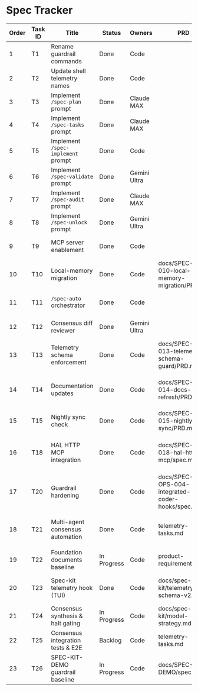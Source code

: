 # Spec Tracker

| Order | Task ID | Title | Status | Owners | PRD | Branch | PR | Last Validation | Evidence | Notes |
| --- | --- | --- | --- | --- | --- | --- | --- | --- | --- | --- |
| 1 | T1 | Rename guardrail commands | Done | Code |  |  |  |  |  | Completed during initial rollout |
| 2 | T2 | Update shell telemetry names | Done | Code |  |  |  | 2025-09-26 | docs/SPEC-OPS-004-integrated-coder-hooks/evidence/commands/20250926-024834Z-code-mcp-list.json | Renamed guardrail command to `/spec-ops-audit`, updated telemetry prefix + tests |
| 3 | T3 | Implement `/spec-plan` prompt | Done | Claude MAX |  |  |  |  |  |  |
| 4 | T4 | Implement `/spec-tasks` prompt | Done | Claude MAX |  |  |  |  |  |  |
| 5 | T5 | Implement `/spec-implement` prompt | Done | Code |  |  |  |  |  |  |
| 6 | T6 | Implement `/spec-validate` prompt | Done | Gemini Ultra |  |  |  |  |  |  |
| 7 | T7 | Implement `/spec-audit` prompt | Done | Claude MAX |  |  |  |  |  |  |
| 8 | T8 | Implement `/spec-unlock` prompt | Done | Gemini Ultra |  |  |  |  |  |  |
| 9 | T9 | MCP server enablement | Done | Code |  |  |  | 2025-09-26 | docs/SPEC-OPS-004-integrated-coder-hooks/evidence/commands/20250926-231931Z-code-mcp-list.json | Added default MCP configs (repo_search/doc_index/shell_lite/git_status/uniprof/hal) and CLI documentation. |
| 10 | T10 | Local-memory migration | Done | Code | docs/SPEC-KIT-010-local-memory-migration/PRD.md | feat/spec-auto-telemetry |  | 2025-09-28 | docs/SPEC-OPS-004-integrated-coder-hooks/evidence/commands/SPEC-KIT-010/migration_apply_20250928T1800Z.json | Dry-run/apply evidence captured; runbook committed; `cargo test -p codex-tui spec_auto` |
| 11 | T11 | `/spec-auto` orchestrator | Done | Code |  | feat/spec-auto-telemetry |  | 2025-09-26 | docs/SPEC-OPS-004-integrated-coder-hooks/evidence/commands/20250926-025004Z-codex-mcp-client-git-status.json | Wired MCP evidence lookup; `cargo test -p codex-tui spec_auto` |
| 12 | T12 | Consensus diff reviewer | Done | Gemini Ultra |  |  |  | 2025-09-27 | docs/SPEC-OPS-004-integrated-coder-hooks/evidence/consensus | `/spec-auto` halts on degraded verdicts; prompts emit model metadata; integration tests cover happy/degraded consensus. |
| 13 | T13 | Telemetry schema enforcement | Done | Code | docs/SPEC-KIT-013-telemetry-schema-guard/PRD.md | feat/spec-auto-telemetry |  | 2025-09-27 | docs/SPEC-OPS-004-integrated-coder-hooks/evidence/commands/SPEC-KIT-013/spec-plan_2025-09-27T18:35:18Z-748128599.json | Schema validators + unit tests landed; `cargo test -p codex-tui spec_auto` |
| 14 | T14 | Documentation updates | Done | Code | docs/SPEC-KIT-014-docs-refresh/PRD.md | feat/spec-auto-telemetry |  | 2025-09-29 | docs/SPEC-KIT-014-docs-refresh/spec.md | 2025-09-29: Slash-commands/AGENTS/getting-started/RESTART refreshed with telemetry + HAL workflow; `scripts/doc-structure-validate.sh --mode=templates`, `python3 scripts/spec-kit/lint_tasks.py` |
| 15 | T15 | Nightly sync check | Done | Code | docs/SPEC-KIT-015-nightly-sync/PRD.md | feat/spec-auto-telemetry |  | 2025-09-27 | docs/SPEC-OPS-004-integrated-coder-hooks/evidence/commands/SPEC-KIT-015/nightly_sync_detect_20250927T215031Z.log | Drift detector script implemented; sample run captures missing-memory report |
| 16 | T18 | HAL HTTP MCP integration | Done | Code | docs/SPEC-KIT-018-hal-http-mcp/spec.md | feat/spec-auto-telemetry |  | 2025-09-29 | docs/SPEC-OPS-004-integrated-coder-hooks/evidence/commands/SPEC-KIT-018/spec-validate_2025-09-29T16:34:21Z-229132461.json | 2025-09-29: HAL MCP config/profile + docs shipped; guardrail telemetry references degraded (`spec-validate_2025-09-29T16:25:38Z-2828521850.json`) and healthy (`spec-validate_2025-09-29T16:34:21Z-229132461.json`) runs |
| 17 | T20 | Guardrail hardening | Done | Code | docs/SPEC-OPS-004-integrated-coder-hooks/spec.md | feat/spec-auto-telemetry |  | 2025-09-29 | docs/SPEC-OPS-004-integrated-coder-hooks/evidence/commands/SPEC-KIT-018/spec-plan_2025-09-29T16:23:24Z-2625014190.json | 2025-09-29: Baseline/HAL enforcement live; coordination logged in notes/guardrail-hardening.md; CI opt-in deferred |
| 18 | T21 | Multi-agent consensus automation | Done | Code | telemetry-tasks.md | feat/spec-auto-telemetry |  | 2025-10-05 | docs/SPEC-OPS-004-integrated-coder-hooks/evidence/consensus/SPEC-KIT-DEMO/spec-plan_2025-10-05T04:31:14Z_telemetry.jsonl | Telemetry v2 emitted for consensus (cost/tokens/latency) using CODEX stub; `python3 -m unittest scripts.spec_ops_004.tests.test_telemetry_utils` passes. |
| 19 | T22 | Foundation documents baseline | In Progress | Code | product-requirements.md | feat/spec-auto-telemetry |  | 2025-10-02 | product-requirements.md | Draft product-requirements.md & PLANNING.md added 2025-10-02; needs peer review + prompt linkage |
| 20 | T23 | Spec-kit telemetry hook (TUI) | Done | Code | docs/spec-kit/telemetry-schema-v2.md | feat/spec-auto-telemetry |  | 2025-10-04 | docs/SPEC-OPS-004-integrated-coder-hooks/evidence/consensus | 2025-10-04: ChatWidget persists per-agent JSON, telemetry.jsonl, and synthesis.json when SPEC_KIT_TELEMETRY_ENABLED=1 (see SPEC-KIT-DEMO captures). |
| 21 | T24 | Consensus synthesis & halt gating | In Progress | Code | docs/spec-kit/model-strategy.md | feat/spec-auto-telemetry |  | 2025-10-04 |  | ChatWidget now ingests synthesis artifacts and pauses /spec-auto on degraded/conflict consensus; awaiting full TUI validation. |
| 22 | T25 | Consensus integration tests & E2E | Backlog | Code | telemetry-tasks.md | feat/spec-auto-telemetry |  |  | docs/spec-kit/telemetry-schema-v2.md | Add TUI integration tests for consensus (happy/conflict/missing) + run end-to-end SPEC validation |
| 23 | T26 | SPEC-KIT-DEMO guardrail baseline | In Progress | Code | docs/SPEC-KIT-DEMO/spec.md | feat/spec-auto-telemetry |  | 2025-10-04 | docs/SPEC-OPS-004-integrated-coder-hooks/evidence/consensus/SPEC-KIT-DEMO/spec-plan_2025-10-04T20:30:00Z_synthesis.json | 2025-10-04: foundational docs + tracker row seeded; next step is rerun `/spec-plan` and `/spec-auto --from plan` to confirm conflict halt. |
